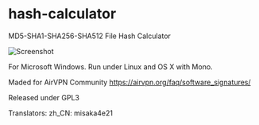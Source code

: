 hash-calculator
===============

MD5-SHA1-SHA256-SHA512 File Hash Calculator

![Screenshot](http://www.clodo.it/host/images/8150ddad8692552a94e5c96eedef7024101309b6.png)

For Microsoft Windows. Run under Linux and OS X with Mono.

Maded for AirVPN Community
https://airvpn.org/faq/software_signatures/

Released under GPL3

Translators:
zh_CN: misaka4e21

